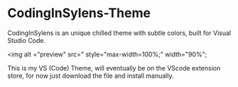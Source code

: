 # CodingInSylens-Theme

CodingInSylens is an unique chilled theme with subtle colors, built for Visual Studio Code.

<img alt ="preview" src="                                                    style="max-width=100%;" width="90%";



This is my VS (Code) Theme, will eventually be on the VScode extension store, for now just download the file and install manually. 
